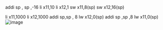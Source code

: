addi sp , sp ,-16
li x11,10
li x12,1
sw x11,8(sp)
sw x12,16(sp)

li x11,1000
li x12,1000
addi sp,sp , 8
lw x12,0(sp)
addi sp ,sp ,8
lw x11,0(sp)
![image](https://user-images.githubusercontent.com/62541263/110238506-07da3780-7f68-11eb-9235-884ac02e0390.png)
